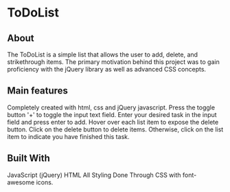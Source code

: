 # ToDoList

About
---
The ToDoList is a simple list that allows the user to add, delete, and strikethrough items. The primary motivation behind this project was to gain proficiency with the jQuery library as well as advanced CSS concepts.

Main features
---
Completely created with html, css and jQuery javascript. Press the toggle button '+' to toggle the input text field. Enter your desired task in the input field and press enter to add. Hover over each list item to expose the delete button. Click on the delete button to delete items. Otherwise, click on the list item to indicate you have finished this task.

Built With
---
JavaScript (jQuery) HTML All Styling Done Through CSS with font-awesome icons. 
